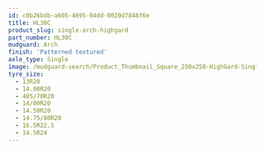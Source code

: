 ```yaml
---
id: c0b26bdb-a605-4895-84dd-0020d7848f6e
title: HL30C
product_slug: single-arch-highgard
part_number: HL30C
mudguard: Arch
finish: 'Patterned textured'
axle_type: Single
image: /mudguard-search/Product_Thumbnail_Square_250x250-HighGard-Single-Arch.jpg
tyre_size:
  - 13R20
  - 14.00R20
  - 405/70R20
  - 14/80R20
  - 14.50R20
  - 14.75/80R20
  - 16.5R22.5
  - 14.5R24
---
```

